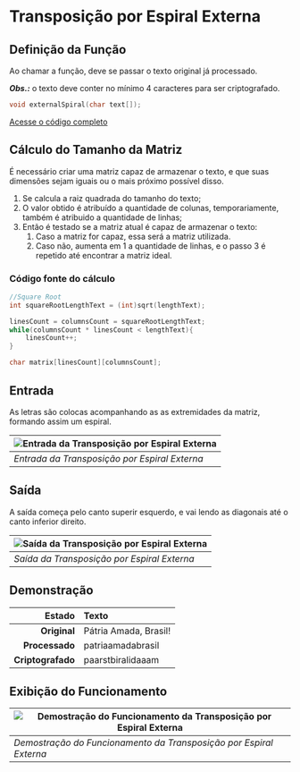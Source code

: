 # Transposição por Espiral Externa

## Definição da Função

Ao chamar a função, deve se passar o texto original já processado.

***Obs.:*** o texto deve conter no mínimo 4 caracteres para ser criptografado.

```c
void externalSpiral(char text[]);
```

[Acesse o código completo](https://github.com/DavidGomesh/cryptography-with-geometric-transpositions/blob/master/geometric-transpositions/external-spiral.h)

## Cálculo do Tamanho da Matriz

É necessário criar uma matriz capaz de armazenar o texto, e que suas dimensões sejam iguais ou o mais próximo possível disso.

1. Se calcula a raiz quadrada do tamanho do texto;
1. O valor obtido é atribuído a quantidade de colunas, temporariamente, também é atribuido a quantidade de linhas;
1. Então é testado se a matriz atual é capaz de armazenar o texto:
    1. Caso a matriz for capaz, essa será a matriz utilizada.
    1. Caso não, aumenta em 1 a quantidade de linhas, e o passo 3 é repetido até encontrar a matriz ideal.

### Código fonte do cálculo

```c
//Square Root
int squareRootLengthText = (int)sqrt(lengthText);

linesCount = columnsCount = squareRootLengthText;
while(columnsCount * linesCount < lengthText){
    linesCount++;
}

char matrix[linesCount][columnsCount];
```

## Entrada

As letras são colocas acompanhando as as extremidades da matriz, formando assim um espiral.

| ![Entrada da Transposição por Espiral Externa](https://user-images.githubusercontent.com/65545355/89794336-4d7f7080-dafd-11ea-819e-03a9bb4341bb.jpg "Entrada da Transposição por Espiral Externa") |
|-|
| *Entrada da Transposição por Espiral Externa* |

## Saída

A saída começa pelo canto superir esquerdo, e vai lendo as diagonais até o canto inferior direito.

| ![Saída da Transposição por Espiral Externa](https://user-images.githubusercontent.com/65545355/89794955-283f3200-dafe-11ea-9a7a-127b38ce24b9.jpg "Saída da Transposição por Espiral Externa") |
|-|
| *Saída da Transposição por Espiral Externa* |

## Demonstração

Estado | Texto
 -: | :-
**Original** | Pátria Amada, Brasil!
**Processado** | patriaamadabrasil
**Criptografado** | paarstbiralidaaam

## Exibição do Funcionamento

| ![Demostração do Funcionamento da Transposição por Espiral Externa](https://user-images.githubusercontent.com/65545355/89795522-e19e0780-dafe-11ea-9699-4f95762fe629.gif "Demostração do Funcionamento da Transposição por Espiral Externa") |
|-|
| *Demostração do Funcionamento da Transposição por Espiral Externa* |
